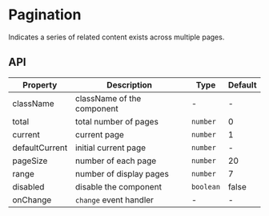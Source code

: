 # Pagination

Indicates a series of related content exists across multiple pages.

<div id="demos"></div>

## API

| Property       | Description                | Type      | Default |
| -------------- | -------------------------- | --------- | ------- |
| className      | className of the component | -         | -       |
| total          | total number of pages      | `number`  | 0       |
| current        | current page               | `number`  | 1       |
| defaultCurrent | initial current page       | `number`  | -       |
| pageSize       | number of each page        | `number`  | 20      |
| range          | number of display pages    | `number`  | 7       |
| disabled       | disable the component      | `boolean` | false   |
| onChange       | `change` event handler     | -         | -       |
